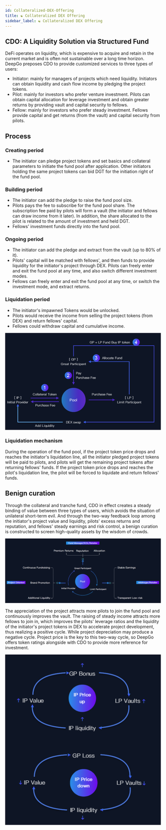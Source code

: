 ```yaml
---
id: Collateralized-DEX-Offering
title: ☯ Collateralized DEX Offering
sidebar_label: ☯ Collateralized DEX Offering
---
```


## CDO: A Liquidity Solution via Structured Fund
DeFi operates on liquidity, which is expensive to acquire and retain in the current market and is often not sustainable over a long time horizon. DeepGo preposes CDO to provide customized services to three types of users:

- Initiator: mainly for managers of projects which need liquidity. Initiators can obtain liquidity and cash flow income by pledging the project tokens.
- Pilot: mainly for investors who prefer venture investment. Pilots can obtain capital allocation for leverage investment and obtain greater returns by providing vault and capital security to fellows.
- Fellow: mainly for investors who prefer steady investment. Fellows provide capital and get returns (from the vault) and capital security from pilots.
## Process
### Creating period

- The initiator can pledge project tokens and set basics and collateral parameters to initiate the fund pool after application. Other initiators holding the same project tokens can bid DGT for the initiation right of the fund pool.
### Building period

- The initiator can add the pledge to raise the fund pool size.
- Pilots pays the fee to subscribe for the fund pool share. The subscription fee paid by pilots will form a vault (the initiator and fellows can draw income from it later). In addition, the share allocated to the pilot is related to the amount of investment and held DGT.
- Fellows' investment funds directly into the fund pool.
### Ongoing period

- The initiator can add the pledge and extract from the vault (up to 80% of it).
- Pilots' capital will be matched with fellows', and then funds to provide liquidity for the initiator's project through DEX. Pilots can freely enter and exit the fund pool at any time, and also switch different investment modes.
- Fellows can freely enter and exit the fund pool at any time, or switch the investment mode, and extract returns.
### Liquidation period

- The initiator's impawned Tokens would be unlocked.
- Pilots would receive the income from selling the project tokens (from DEX) and return fellows' capital.
- Fellows could withdraw capital and cumulative income.

![image.png](/img/CDO_EN.png)
### Liquidation mechanism
During the operation of the fund pool, if the project token price drops and reaches the initiator's liquidation line, all the initiator pledged project tokens will be paid to pilots, and pilots will get the remaining project tokens after returning fellows' funds. If the project token price drops and reaches the pilot's liquidation line, the pilot will be forced to liquidate and return fellows' funds.
## Benign curation
Through the collateral and tranche fund, CDO in effect creates a steady binding of value between three types of users, which avoids the situation of unilateral short-term evil. And through the two-way feedback loop among the initiator's project value and liquidity, pilots' excess returns and reputation, and fellows' steady earnings and risk control, a benign curation is constructed to screen high-quality assets by the wisdom of crowds.

![image.png](/img/user_EN.png)

The appreciation of the project attracts more pilots to join the fund pool and continuously improves the vault. The raising of steady income attracts more fellows to join in, which improves the pilots' leverage ratios and the liquidity of the initiator's project tokens in DEX to accelerate project development, thus realizing a positive cycle. While project depreciation may produce a negative cycle. Project price is the key to this two-way cycle, so DeepGo offers token ratings alongside with CDO to provide more reference for investment.

![image.png](/img/circle_EN.png)


